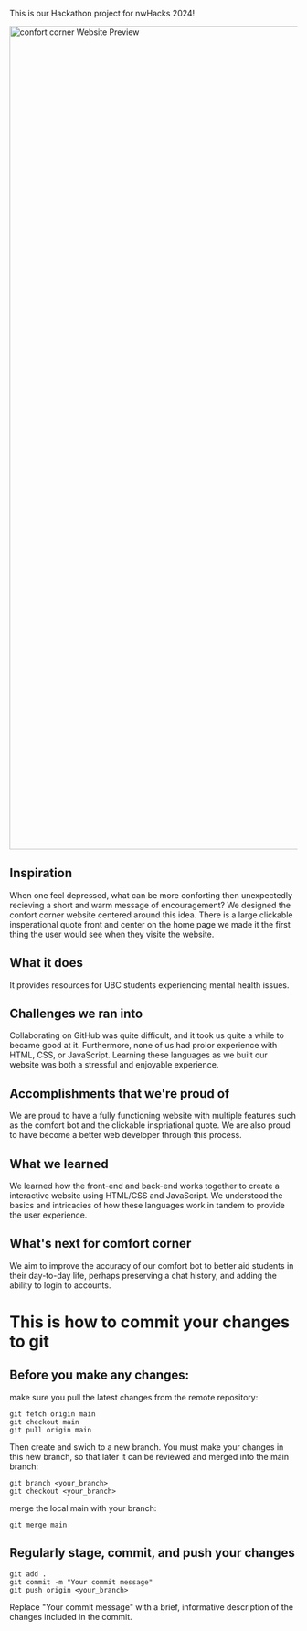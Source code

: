 This is our Hackathon project for nwHacks 2024!

<img width="1440" alt="confort corner Website Preview" src="https://github.com/johnny-581/Hackathon-Project-1/assets/57878133/063bf8be-227e-4d86-953c-a1d6c92c3b24">

## Inspiration

When one feel depressed, what can be more conforting then unexpectedly recieving a short and warm message of encouragement? We designed the confort corner website centered around this idea. There is a large clickable insperational quote front and center on the home page we made it the first thing the user would see when they visite the website.

## What it does

It provides resources for UBC students experiencing mental health issues.

## Challenges we ran into

Collaborating on GitHub was quite difficult, and it took us quite a while to became good at it. Furthermore, none of us had proior experience with HTML, CSS, or JavaScript. Learning these languages as we built our website was both a stressful and enjoyable experience.

## Accomplishments that we're proud of

We are proud to have a fully functioning website with multiple features such as the comfort bot and the clickable inspriational quote. We are also proud to have become a better web developer through this process.

## What we learned

We learned how the front-end and back-end works together to create a interactive website using HTML/CSS and JavaScript. We understood the basics and intricacies of how these languages work in tandem to provide the user experience.

## What's next for comfort corner

We aim to improve the accuracy of our comfort bot to better aid students in their day-to-day life, perhaps preserving a chat history, and adding the ability to login to accounts.



# This is how to commit your changes to git

## Before you make any changes:
make sure you pull the latest changes from the remote repository:  
```
git fetch origin main
git checkout main
git pull origin main
```
Then create and swich to a new branch. You must make your changes in this new branch, so that later it can be reviewed and merged into the main branch:
```
git branch <your_branch>
git checkout <your_branch>
``` 
merge the local main with your branch:
```
git merge main
```

## Regularly stage, commit, and push your changes
```
git add .
git commit -m "Your commit message"
git push origin <your_branch>
```
Replace "Your commit message" with a brief, informative description of the changes included in the commit.
